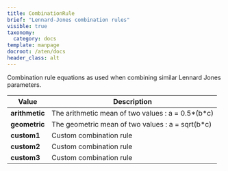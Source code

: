 ```yaml
---
title: CombinationRule
brief: "Lennard-Jones combination rules"
visible: true
taxonomy:
  category: docs
template: manpage
docroot: /aten/docs
header_class: alt
---
```


Combination rule equations as used when combining similar Lennard Jones parameters.
 
| Value | Description |
|-------|-------------|
| **arithmetic** | The arithmetic mean of two values : a = 0.5*(b*c) |
| **geometric** | The geometric mean of two values : a = sqrt(b*c) |
| **custom1** | Custom combination rule |
| **custom2** | Custom combination rule |
| **custom3** | Custom combination rule |




